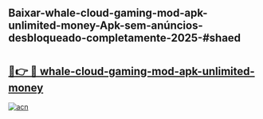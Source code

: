 ## Baixar-whale-cloud-gaming-mod-apk-unlimited-money-Apk-sem-anúncios-desbloqueado-completamente-2025-#shaed

# <h2><a href="https://ainizakaria.my?title=whale-cloud-gaming-mod-apk-unlimited-money&ref=22M">🔗👉 🔴 whale-cloud-gaming-mod-apk-unlimited-money</a></h2>

[![acn](https://github.com/user-attachments/assets/0f9c940e-d8b0-45ae-aac7-cd30a18b3e1c)](https://ainizakaria.my?title=whale-cloud-gaming-mod-apk-unlimited-money&ref=22M)

